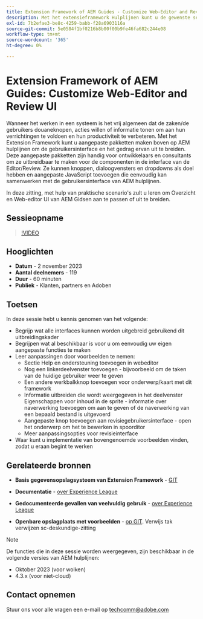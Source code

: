 ```yaml
---
title: Extension Framework of AEM Guides - Customize Web-Editor and Review UI
description: Met het extensieframework Hulplijnen kunt u de gewenste secties van de Ui- of Webeditor-revisie aanpassen door JSON, CSS en JavaScript eenvoudig bij te werken.
exl-id: 7b2efae3-be8c-4259-babb-f28a6903116a
source-git-commit: 5e0584f1bf0216b8b00f00b9fe46fa682c244e08
workflow-type: tm+mt
source-wordcount: '365'
ht-degree: 0%

---
```


# Extension Framework of AEM Guides: Customize Web-Editor and Review UI

Wanneer het werken in een systeem is het vrij algemeen dat de zaken/de gebruikers douaneknopen, acties willen of informatie tonen om aan hun verrichtingen te voldoen en hun productiviteit te verbeteren. Met het Extension Framework kunt u aangepaste pakketten maken boven op AEM hulplijnen om de gebruikersinterface en het gedrag ervan uit te breiden. Deze aangepaste pakketten zijn handig voor ontwikkelaars en consultants om ze uitbreidbaar te maken voor de componenten in de interface van de Editor/Review. Ze kunnen knoppen, dialoogvensters en dropdowns als doel hebben en aangepaste JavaScript toevoegen die eenvoudig kan samenwerken met de gebruikersinterface van AEM hulplijnen.

In deze zitting, met hulp van praktische scenario&#39;s zult u leren om Overzicht en Web-editor UI van AEM Gidsen aan te passen of uit te breiden.

## Sessieopname

>[!VIDEO](https://video.tv.adobe.com/v/3425476/review-ui-customization-guides-extension-framework-web-editor)

## Hooglichten

- **Datum** - 2 november 2023
- **Aantal deelnemers** - 119
- **Duur** - 60 minuten
- **Publiek** - Klanten, partners en Adoben

## Toetsen

In deze sessie hebt u kennis genomen van het volgende:
- Begrijp wat alle interfaces kunnen worden uitgebreid gebruikend dit uitbreidingskader
- Begrijpen wat al beschikbaar is voor u om eenvoudig uw eigen aangepaste functies te maken
- Leer aanpassingen door voorbeelden te nemen:
   - Sectie Help en ondersteuning toevoegen in webeditor
   - Nog een linkerdeelvenster toevoegen - bijvoorbeeld om de taken van de huidige gebruiker weer te geven
   - Een andere werkbalkknop toevoegen voor onderwerp/kaart met dit framework
   - Informatie uitbreiden die wordt weergegeven in het deelvenster Eigenschappen voor inhoud in de sprite - informatie over naverwerking toevoegen om aan te geven of de naverwerking van een bepaald bestand is uitgevoerd
   - Aangepaste knop toevoegen aan revisiegebruikersinterface - open het onderwerp om het te bewerken in spoorditor
   - Meer aanpassingsopties voor revisieinterface
- Waar kunt u implementatie van bovengenoemde voorbeelden vinden, zodat u eraan begint te werken


## Gerelateerde bronnen

- **Basis gegevensopslagsysteem van Extension Framework** - [GIT](https://github.com/adobe/guides-extension/tree/main)

- **Documentatie** - [over Experience League](https://guides-extension.vercel.app/docs/aem_guides_framework/basic_customisation)

- **Gedocumenteerde gevallen van veelvuldig gebruik** - [over Experience League](https://guides-extension.vercel.app/docs/aem_guides_framework/basic_customisation)

- **Openbare opslagplaats met voorbeelden** - [op GIT](https://github.com/adobe/guides-extension/tree/sc-expert-session). Verwijs tak verwijzen sc-deskundige-zitting


>[!NOTE]
>
> De functies die in deze sessie worden weergegeven, zijn beschikbaar in de volgende versies van AEM hulplijnen:
> - Oktober 2023 (voor wolken)
> - 4.3.x (voor niet-cloud)



## Contact opnemen

Stuur ons voor alle vragen een e-mail op <techcomm@adobe.com>
